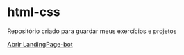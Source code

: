 # html-css
 Repositório criado para guardar meus exercícios e projetos

 
 <a href="https://fellipemoraes01.github.io/html-css/LandingPage-bot/index.html" target="_blank">Abrir LandingPage-bot</a>